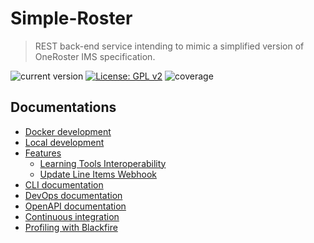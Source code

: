 # Simple-Roster

>REST back-end service intending to mimic a simplified version of OneRoster IMS specification.

![current version](https://img.shields.io/badge/version-2.1.1-green.svg)
[![License: GPL v2](https://img.shields.io/badge/License-GPL%20v2-blue.svg)](https://www.gnu.org/licenses/old-licenses/gpl-2.0.en.html)
![coverage](https://img.shields.io/badge/coverage-100%25-green.svg)

## Documentations

- [Docker development](docs/docker-development.md)
- [Local development](docs/local-development.md)
- [Features](#)
    - [Learning Tools Interoperability](docs/features/lti.md)
    - [Update Line Items Webhook](docs/features/update-line-items-webhook.md)
- [CLI documentation](docs/cli-documentation.md)
- [DevOps documentation](docs/devops-documentation.md)
- [OpenAPI documentation](openapi/api_v1.yml) 
- [Continuous integration](docs/continuous-integration.md)
- [Profiling with Blackfire](docs/blackfire.md)
